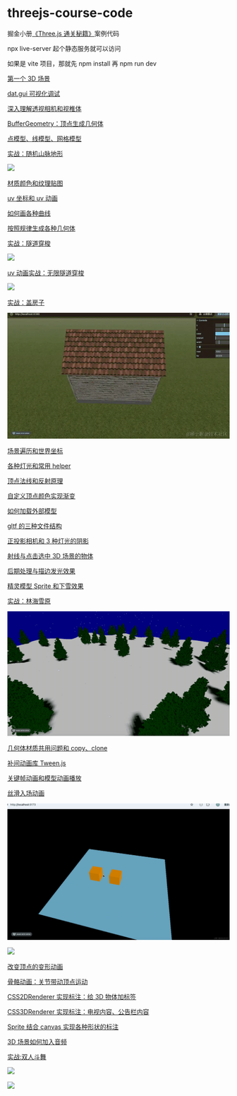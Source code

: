 # threejs-course-code

掘金小册[《Three.js 通关秘籍》](https://juejin.cn/book/7481132169944498226)案例代码 

npx live-server 起个静态服务就可以访问

如果是 vite 项目，那就先 npm install 再 npm run dev

[第一个 3D 场景](./first-scene/)

[dat.gui 可视化调试](./data-gui/)

[深入理解透视相机和视椎体](./perspective-camera/)

[BufferGeometry：顶点生成几何体](./buffer-geometry/)

[点模型、线模型、网格模型](./point-line-mesh/)

[实战：随机山脉地形](./mountain-terrain/)

![](./pic/mountain-terrain.gif)

[材质颜色和纹理贴图](./material-color-texture/)

[uv 坐标和 uv 动画](./texture-uv/)

[如何画各种曲线](./curve/)

[按照规律生成各种几何体](./generate-geometry/)

[实战：隧道穿梭](./tube-travel/)

![](./pic/tube-travel.gif)

[uv 动画实战：无限隧道穿梭](./infinite-tunnel/)

![](./pic/infinate-tunnel.gif)

[实战：盖房子](./house/)

![](./pic/house.gif)

[场景遍历和世界坐标](./scene-group/)

[各种灯光和常用 helper](./light-helper/)

[顶点法线和反射原理](./vertex-normal/)

[自定义顶点颜色实现渐变](./geometry-color)

[如何加载外部模型](./gltf-model/)

[gltf 的三种文件结构](./gltf-structure/)

[正投影相机和 3 种灯光的阴影](./orthographic-camera-shadow/)

[射线与点击选中 3D 场景的物体](./ray-caster/)

[后期处理与描边发光效果](./post-processing/)

[精灵模型 Sprite 和下雪效果](./sprite/)

[实战：林海雪原](./snowy-forest/)

![](./pic/snowy-forest.gif)

[几何体材质共用问题和 copy、clone](./material-share/)

[补间动画库 Tween.js](./tween-animation/)

[关键帧动画和模型动画播放](./keyframes-animation/)

[丝滑入场动画](./tube-entry-animation/)

![](./pic/entry-animation1.gif)

![](./pic/entry-animation2.gif)

[改变顶点的变形动画](./morph-animation/)

[骨骼动画：关节带动顶点运动](./bone-animation/)

[CSS2DRenderer 实现标注：给 3D 物体加标签](./css2d-annotation/)

[CSS3DRenderer 实现标注：电视内容、公告栏内容](./css3d-annotation/)

[Sprite 结合 canvas 实现各种形状的标注](./canvas-sprite-annotation/)

[3D 场景如何加入音频](./audio-api/)

[实战:双人斗舞](./two-dancer/)

![](./pic/two-dancer1.gif)

![](./pic/two-dancer2.gif)
